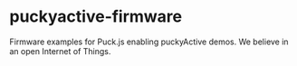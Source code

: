 # puckyactive-firmware
Firmware examples for Puck.js enabling puckyActive demos.  We believe in an open Internet of Things.
